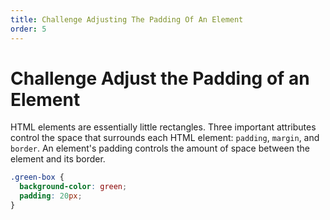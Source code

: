 ```yaml
---
title: Challenge Adjusting The Padding Of An Element
order: 5
---
```

# Challenge Adjust the Padding of an Element

HTML elements are essentially little rectangles. Three important attributes control the space that surrounds each HTML element: `padding`, `margin`, and `border`. An element's padding controls the amount of space between the element and its border.

```css
.green-box {
  background-color: green;
  padding: 20px;
}
```
